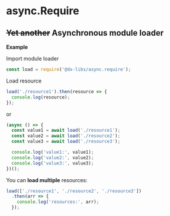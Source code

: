 async.Require
==
~~Yet another~~ Asynchronous module loader
--

**Example**

Import module loader

```js
const load = require('@dx-libs/async.require');
```

Load resource

```js
load('./resource1').then(resource => {
  console.log(resource);
});
```
or 

```js
(async () => {
  const value1 = await load('./resource1');
  const value2 = await load('./resource2');
  const value3 = await load('./resource3');

  console.log('value1:', value1);
  console.log('value2:', value2);
  console.log('value3:', value3);
})();
```

You can __load multiple__ resources:

```js
load(['./resource1', './resource2', './resource3'])
  .then(arr => {
    console.log('resources:', arr);
  });
```